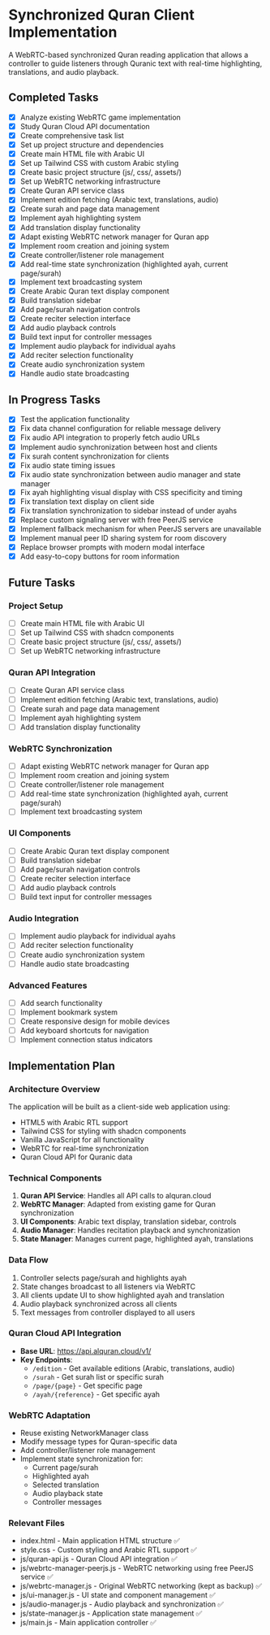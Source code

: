 # Synchronized Quran Client Implementation

A WebRTC-based synchronized Quran reading application that allows a controller to guide listeners through Quranic text with real-time highlighting, translations, and audio playback.

## Completed Tasks

- [x] Analyze existing WebRTC game implementation
- [x] Study Quran Cloud API documentation
- [x] Create comprehensive task list
- [x] Set up project structure and dependencies
- [x] Create main HTML file with Arabic UI
- [x] Set up Tailwind CSS with custom Arabic styling
- [x] Create basic project structure (js/, css/, assets/)
- [x] Set up WebRTC networking infrastructure
- [x] Create Quran API service class
- [x] Implement edition fetching (Arabic text, translations, audio)
- [x] Create surah and page data management
- [x] Implement ayah highlighting system
- [x] Add translation display functionality
- [x] Adapt existing WebRTC network manager for Quran app
- [x] Implement room creation and joining system
- [x] Create controller/listener role management
- [x] Add real-time state synchronization (highlighted ayah, current page/surah)
- [x] Implement text broadcasting system
- [x] Create Arabic Quran text display component
- [x] Build translation sidebar
- [x] Add page/surah navigation controls
- [x] Create reciter selection interface
- [x] Add audio playback controls
- [x] Build text input for controller messages
- [x] Implement audio playback for individual ayahs
- [x] Add reciter selection functionality
- [x] Create audio synchronization system
- [x] Handle audio state broadcasting

## In Progress Tasks

- [x] Test the application functionality
- [x] Fix data channel configuration for reliable message delivery
- [x] Fix audio API integration to properly fetch audio URLs
- [x] Implement audio synchronization between host and clients
- [x] Fix surah content synchronization for clients
- [x] Fix audio state timing issues
- [x] Fix audio state synchronization between audio manager and state manager
- [x] Fix ayah highlighting visual display with CSS specificity and timing
- [x] Fix translation text display on client side
- [x] Fix translation synchronization to sidebar instead of under ayahs
- [x] Replace custom signaling server with free PeerJS service
- [x] Implement fallback mechanism for when PeerJS servers are unavailable
- [x] Implement manual peer ID sharing system for room discovery
- [x] Replace browser prompts with modern modal interface
- [x] Add easy-to-copy buttons for room information

## Future Tasks

### Project Setup
- [ ] Create main HTML file with Arabic UI
- [ ] Set up Tailwind CSS with shadcn components
- [ ] Create basic project structure (js/, css/, assets/)
- [ ] Set up WebRTC networking infrastructure

### Quran API Integration
- [ ] Create Quran API service class
- [ ] Implement edition fetching (Arabic text, translations, audio)
- [ ] Create surah and page data management
- [ ] Implement ayah highlighting system
- [ ] Add translation display functionality

### WebRTC Synchronization
- [ ] Adapt existing WebRTC network manager for Quran app
- [ ] Implement room creation and joining system
- [ ] Create controller/listener role management
- [ ] Add real-time state synchronization (highlighted ayah, current page/surah)
- [ ] Implement text broadcasting system

### UI Components
- [ ] Create Arabic Quran text display component
- [ ] Build translation sidebar
- [ ] Add page/surah navigation controls
- [ ] Create reciter selection interface
- [ ] Add audio playback controls
- [ ] Build text input for controller messages

### Audio Integration
- [ ] Implement audio playback for individual ayahs
- [ ] Add reciter selection functionality
- [ ] Create audio synchronization system
- [ ] Handle audio state broadcasting

### Advanced Features
- [ ] Add search functionality
- [ ] Implement bookmark system
- [ ] Create responsive design for mobile devices
- [ ] Add keyboard shortcuts for navigation
- [ ] Implement connection status indicators

## Implementation Plan

### Architecture Overview
The application will be built as a client-side web application using:
- HTML5 with Arabic RTL support
- Tailwind CSS for styling with shadcn components
- Vanilla JavaScript for all functionality
- WebRTC for real-time synchronization
- Quran Cloud API for Quranic data

### Technical Components
1. **Quran API Service**: Handles all API calls to alquran.cloud
2. **WebRTC Manager**: Adapted from existing game for Quran synchronization
3. **UI Components**: Arabic text display, translation sidebar, controls
4. **Audio Manager**: Handles recitation playback and synchronization
5. **State Manager**: Manages current page, highlighted ayah, translations

### Data Flow
1. Controller selects page/surah and highlights ayah
2. State changes broadcast to all listeners via WebRTC
3. All clients update UI to show highlighted ayah and translation
4. Audio playback synchronized across all clients
5. Text messages from controller displayed to all users

### Quran Cloud API Integration
- **Base URL**: https://api.alquran.cloud/v1/
- **Key Endpoints**:
  - `/edition` - Get available editions (Arabic, translations, audio)
  - `/surah` - Get surah list or specific surah
  - `/page/{page}` - Get specific page
  - `/ayah/{reference}` - Get specific ayah

### WebRTC Adaptation
- Reuse existing NetworkManager class
- Modify message types for Quran-specific data
- Add controller/listener role management
- Implement state synchronization for:
  - Current page/surah
  - Highlighted ayah
  - Selected translation
  - Audio playback state
  - Controller messages

### Relevant Files

- index.html - Main application HTML structure ✅
- style.css - Custom styling and Arabic RTL support ✅
- js/quran-api.js - Quran Cloud API integration ✅
- js/webrtc-manager-peerjs.js - WebRTC networking using free PeerJS service ✅
- js/webrtc-manager.js - Original WebRTC networking (kept as backup) ✅
- js/ui-manager.js - UI state and component management ✅
- js/audio-manager.js - Audio playback and synchronization ✅
- js/state-manager.js - Application state management ✅
- js/main.js - Main application controller ✅
